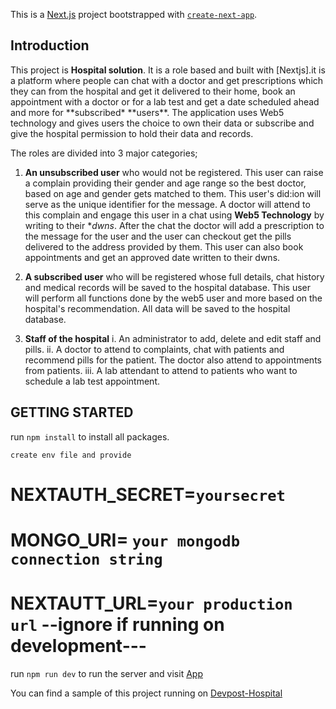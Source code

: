 This is a [Next.js](https://nextjs.org/) project bootstrapped with [`create-next-app`](https://github.com/vercel/next.js/tree/canary/packages/create-next-app).

## Introduction

This project is **Hospital solution**. It is a role based and built with [Nextjs].it is a platform where people can chat with a doctor and get prescriptions which they can from the hospital and get it delivered to their home, book an appointment with a doctor or for a lab test and get a date scheduled ahead and more for **subscribed\* **users\*\*. The application uses Web5 technology and gives users the choice to own their data or subscribe and give the hospital permission to hold their data and records.

The roles are divided into 3 major categories;

1. **An unsubscribed user** who would not be registered. This user can raise a complain providing their gender and age range so the best doctor, based on age and gender gets matched to them. This user's did:ion will serve as the unique identifier for the message. A doctor will attend to this complain and engage this user in a chat using **Web5 Technology** by writing to their \*_dwns_. After the chat the doctor will add a prescription to the message for the user and the user can checkout get the pills delivered to the address provided by them. This user can also book appointments and get an approved date written to their dwns.

2. **A subscribed user** who will be registered whose full details, chat history and medical records will be saved to the hospital database. This user will perform all functions done by the web5 user and more based on the hospital's recommendation. All data will be saved to the hospital database.

3. **Staff of the hospital**
   i. An administrator to add, delete and edit staff and pills.
   ii. A doctor to attend to complaints, chat with patients and recommend pills for the patient. The doctor also attend to appointments from patients.
   iii. A lab attendant to attend to patients who want to schedule a lab test appointment.

## GETTING STARTED

run `npm install` to install all packages.

`create env file and provide`

# NEXTAUTH_SECRET=`yoursecret`

# MONGO_URI= `your mongodb connection string`

# NEXTAUTT_URL=`your production url` --ignore if running on development---

run `npm run dev` to run the server and visit [App](http://localhost:3000)

You can find a sample of this project running on [Devpost-Hospital](https://devpost-eight.vercel.app)
